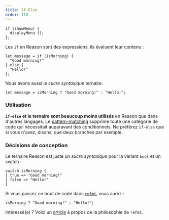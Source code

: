 ```yaml
---
title: If-Else
order: 110
---
```


```reason
if (showMenu) {
  displayMenu ();
};
```

Les `if` en Reason sont des expressions, ils évaluent leur contenu :

```reason
let message = if (isMorning) {
  "Good morning!"
} else {
  "Hello!"
};
```

Nous avons aussi le *sucre syntaxique* ternaire.

```reason
let message = isMorning ? "Good morning!" : "Hello!";
```

### Utilisation

**`if-else` et le ternaire sont beaucoup moins utilisés** en Reason que dans d'autres langages. Le [pattern-matching](/guide/language/pattern-matching) supprime toute une catégorie de code qui nécessitait auparavant des conditionnels. Ne préférez `if-else` que si vous n'avez, disons, que deux branches par exemple.


### Décisions de conception

Le ternaire Reason est juste un *sucre syntaxique* pour la variant `bool` et un switch :

```reason
switch isMorning {
| true => "Good morning!"
| false => "Hello!"
}
```

Si vous passez ce bout de code dans [`refmt`](/guide/editor-tools/extra-goodies#refmt), vous aurez :

```reason
isMorning ? "Good morning!" : "Hello!";
```

Intéressé(e) ? Voici un [article](https://medium.com/@chenglou/cool-things-reason-formatter-does-9e1f79e25a82) à propos de la philosophie de `refmt`.
